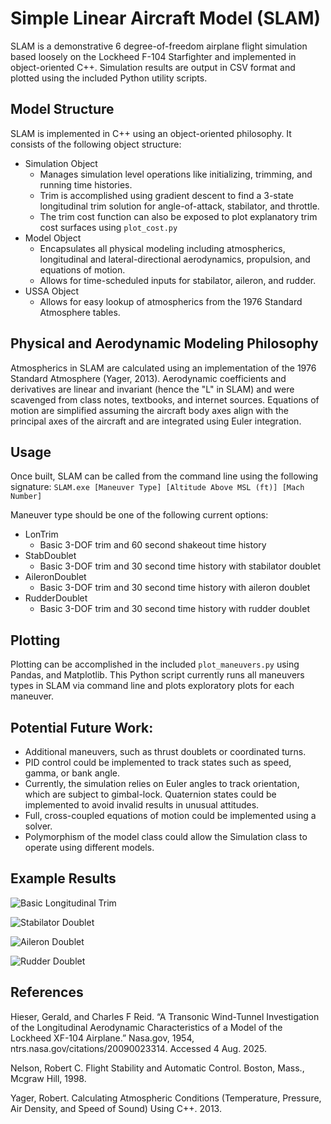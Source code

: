 # Simple Linear Aircraft Model (SLAM)
SLAM is a demonstrative 6 degree-of-freedom airplane flight simulation based loosely on the Lockheed F-104 Starfighter and implemented in object-oriented C++. Simulation results are output in CSV format and plotted using the included Python utility scripts.

## Model Structure
SLAM is implemented in C++ using an object-oriented philosophy. It consists of the following object structure:
- Simulation Object 
  - Manages simulation level operations like initializing, trimming, and running time histories.
  - Trim is accomplished using gradient descent to find a 3-state longitudinal trim solution for angle-of-attack, stabilator, and throttle.
  - The trim cost function can also be exposed to plot explanatory trim cost surfaces using `plot_cost.py`
- Model Object
  - Encapsulates all physical modeling including atmospherics, longitudinal and lateral-directional aerodynamics, propulsion, and equations of motion.
  - Allows for time-scheduled inputs for stabilator, aileron, and rudder.
- USSA Object
  - Allows for easy lookup of atmospherics from the 1976 Standard Atmosphere tables.

## Physical and Aerodynamic Modeling Philosophy
Atmospherics in SLAM are calculated using an implementation of the 1976 Standard Atmosphere (Yager, 2013). Aerodynamic coefficients and derivatives are linear and invariant (hence the "L" in SLAM) and were scavenged from class notes, textbooks, and internet sources. 
Equations of motion are simplified assuming the aircraft body axes align with the principal axes of the aircraft and are integrated using Euler integration.

## Usage
Once built, SLAM can be called from the command line using the following signature:
`SLAM.exe [Maneuver Type] [Altitude Above MSL (ft)] [Mach Number]`

Maneuver type should be one of the following current options:
- LonTrim
  - Basic 3-DOF trim and 60 second shakeout time history
- StabDoublet
  - Basic 3-DOF trim and 30 second time history with stabilator doublet
- AileronDoublet
  - Basic 3-DOF trim and 30 second time history with aileron doublet
- RudderDoublet
  - Basic 3-DOF trim and 30 second time history with rudder doublet

## Plotting
Plotting can be accomplished in the included `plot_maneuvers.py` using Pandas, and Matplotlib. This Python script currently runs all maneuvers types in SLAM via command line and plots exploratory plots for each maneuver. 

## Potential Future Work:
- Additional maneuvers, such as thrust doublets or coordinated turns.
- PID control could be implemented to track states such as speed, gamma, or bank angle.
- Currently, the simulation relies on Euler angles to track orientation, which are subject to gimbal-lock. Quaternion states could be implemented to avoid invalid results in unusual attitudes. 
- Full, cross-coupled equations of motion could be implemented using a solver.
- Polymorphism of the model class could allow the Simulation class to operate using different models.

## Example Results
![Basic Longitudinal Trim](https://github.com/goblegrayson/SLAM/blob/main/output_files/LonTrim_Plot.png?raw=true)

![Stabilator Doublet](https://github.com/goblegrayson/SLAM/blob/main/output_files/StabDoublet_Plot.png?raw=true)

![Aileron Doublet](https://github.com/goblegrayson/SLAM/blob/main/output_files/AileronDoublet_Plot.png?raw=true)

![Rudder Doublet](https://github.com/goblegrayson/SLAM/blob/main/output_files/RudderDoublet_Plot.png?raw=true)

## References
Hieser, Gerald, and Charles F Reid. “A Transonic Wind-Tunnel Investigation of the Longitudinal Aerodynamic Characteristics of a Model of the Lockheed XF-104 Airplane.” Nasa.gov, 1954, ntrs.nasa.gov/citations/20090023314. Accessed 4 Aug. 2025.

Nelson, Robert C. Flight Stability and Automatic Control. Boston, Mass., Mcgraw Hill, 1998.

Yager, Robert. Calculating Atmospheric Conditions (Temperature, Pressure, Air Density, and Speed of Sound) Using C++. 2013.
